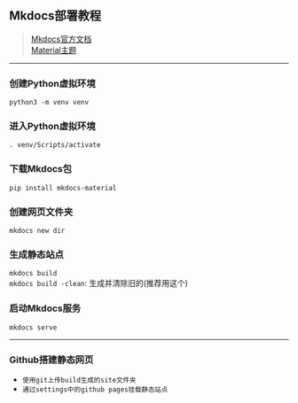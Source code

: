 ## Mkdocs部署教程
> [Mkdocs官方文档](https://www.mkdocs.org/)  
> [Material主题](https://squidfunk.github.io/mkdocs-material/getting-started/)  

---
### 创建Python虚拟环境
`python3 -m venv venv`  

### 进入Python虚拟环境
`. venv/Scripts/activate`  

### 下载Mkdocs包
`pip install mkdocs-material`  

### 创建网页文件夹
`mkdocs new dir`  

### 生成静态站点
`mkdocs build`  
`mkdocs build -clean`: 生成并清除旧的(推荐用这个)

### 启动Mkdocs服务  
`mkdocs serve `  

---
### Github搭建静态网页  
* `使用git上传build生成的site文件夹`  
* `通过settings中的github pages挂载静态站点`  
